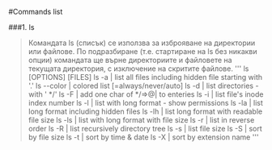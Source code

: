 #Commands list

###1. ls
>  Командата ls (списък) се използва за изброяване на директории или файлове. По подразбиране (т.е. стартиране на ls без никакви опции) командата ще върне директориите и файловете на текущата директория, с изключение на скритите файлове.
'''
ls [OPTIONS] [FILES]
ls -a |	list all files including hidden file starting with '.'
ls --color |	colored list [=always/never/auto]
ls -d |	list directories - with ' */'
 ls -F |	add one char of */=>@| to enteries
ls -i |	list file's inode index number
ls -l |	list with long format - show permissions
ls -la |	list long format including hidden files
ls -lh |	list long format with readable file size
ls -ls |	list with long format with file size
ls -r |	list in reverse order
ls -R |	list recursively directory tree
ls -s |	list file size
ls -S	| sort by file size
ls -t |	sort by time & date
ls -X |	sort by extension name
'''
